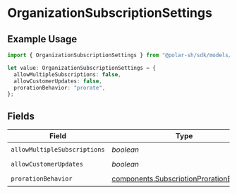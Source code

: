 # OrganizationSubscriptionSettings

## Example Usage

```typescript
import { OrganizationSubscriptionSettings } from "@polar-sh/sdk/models/components/organizationsubscriptionsettings.js";

let value: OrganizationSubscriptionSettings = {
  allowMultipleSubscriptions: false,
  allowCustomerUpdates: false,
  prorationBehavior: "prorate",
};
```

## Fields

| Field                                                                                                | Type                                                                                                 | Required                                                                                             | Description                                                                                          |
| ---------------------------------------------------------------------------------------------------- | ---------------------------------------------------------------------------------------------------- | ---------------------------------------------------------------------------------------------------- | ---------------------------------------------------------------------------------------------------- |
| `allowMultipleSubscriptions`                                                                         | *boolean*                                                                                            | :heavy_check_mark:                                                                                   | N/A                                                                                                  |
| `allowCustomerUpdates`                                                                               | *boolean*                                                                                            | :heavy_check_mark:                                                                                   | N/A                                                                                                  |
| `prorationBehavior`                                                                                  | [components.SubscriptionProrationBehavior](../../models/components/subscriptionprorationbehavior.md) | :heavy_check_mark:                                                                                   | N/A                                                                                                  |